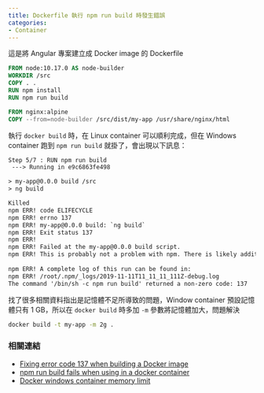 ```yaml
---
title: Dockerfile 執行 npm run build 時發生錯誤
categories:
- Container 
---
```

這是將 Angular 專案建立成 Docker image 的 Dockerfile

```dockerfile
FROM node:10.17.0 AS node-builder
WORKDIR /src
COPY . .
RUN npm install
RUN npm run build 

FROM nginx:alpine
COPY --from=node-builder /src/dist/my-app /usr/share/nginx/html
```

執行 `docker build` 時，在 Linux container 可以順利完成，但在 Windows container 跑到 `npm run build` 就掛了，會出現以下訊息：

```txt
Step 5/7 : RUN npm run build
 ---> Running in e9c6863fe498

> my-app@0.0.0 build /src
> ng build

Killed
npm ERR! code ELIFECYCLE
npm ERR! errno 137
npm ERR! my-app@0.0.0 build: `ng build`
npm ERR! Exit status 137
npm ERR!
npm ERR! Failed at the my-app@0.0.0 build script.
npm ERR! This is probably not a problem with npm. There is likely additional logging output above.
 
npm ERR! A complete log of this run can be found in:
npm ERR! /root/.npm/_logs/2019-11-11T11_11_11_111Z-debug.log
The command '/bin/sh -c npm run build' returned a non-zero code: 137
```

找了很多相關資料指出是記憶體不足所導致的問題，Window container 預設記憶體只有 1 GB，所以在 `docker build` 時多加 `-m` 參數將記憶體加大，問題解決

```bash
docker build -t my-app -m 2g .
```

### 相關連結

- [Fixing error code 137 when building a Docker image](https://alex-v.blog/2018/11/11/fixing-error-code-137-when-building-a-docker-image/)
- [npm run build fails when using in a docker container](https://github.com/strapi/strapi-docker/issues/125)
- [Docker windows container memory limit](https://stackoverflow.com/questions/43460770/docker-windows-container-memory-limit)
